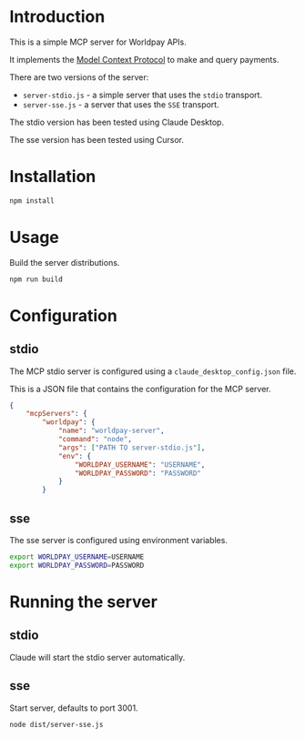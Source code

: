 # Introduction

This is a simple MCP server for Worldpay APIs.

It implements the [Model Context Protocol](https://modelcontextprotocol.io/) to make and query payments.

There are two versions of the server:

- `server-stdio.js` - a simple server that uses the `stdio` transport.
- `server-sse.js` - a server that uses the `SSE` transport.

The stdio version has been tested using Claude Desktop.

The sse version has been tested using Cursor.

# Installation

```bash
npm install
```

# Usage

Build the server distributions.

```bash
npm run build
```

# Configuration 

## stdio
The MCP stdio server is configured using a `claude_desktop_config.json` file.

This is a JSON file that contains the configuration for the MCP server.

```json
{
    "mcpServers": {
        "worldpay": {
            "name": "worldpay-server",
            "command": "node",
            "args": ["PATH TO server-stdio.js"],
            "env": {
                "WORLDPAY_USERNAME": "USERNAME",
                "WORLDPAY_PASSWORD": "PASSWORD"
            }
        }
```

## sse

The sse server is configured using environment variables.
```bash
export WORLDPAY_USERNAME=USERNAME
export WORLDPAY_PASSWORD=PASSWORD
```

# Running the server

## stdio

Claude will start the stdio server automatically.
## sse

Start server, defaults to port 3001.
```bash
node dist/server-sse.js
```
